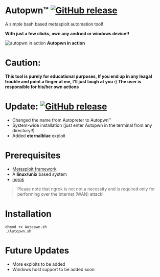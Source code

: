 # Autopwn™ [![GitHub release](https://img.shields.io/badge/Built--With-<3-green.svg?style=flat-square?&colorA=e76b36&?&colorB=d55b33)]()
A simple bash based metasploit automation tool!

**With just a few clicks, own any android or windows device!!**

![autopwn in action](https://raw.githubusercontent.com/rpranshu/Autopwn/master/AutoPwn.png)
**Autopwn in action**

# Caution:
**This tool is purely for educational purposes, If you end up in any leagal trouble and point a finger at me, I'll just laugh at you :)**
**The user is responsible for his/her own actions**
# Update:  [![GitHub release](https://img.shields.io/badge/Release-v2-green.svg?&colorA=024a70&?&colorB=0779b5)]()
- Changed the name from Autopreter to Autopwn™
- System-wide installation (just enter Autopwn in the terminal from any directory!!)
- Added **eternalblue** exploit
# Prerequisites
- [Metasploit framework](https://metasploit.help.rapid7.com/docs/installing-the-metasploit-framework)
- A **linux/unix** based system
- [ngrok](https://ngrok.com/) <br>
> Please note that ngrok is not not a necessity and is required only for performing over the internet (WAN) attack!
# Installation
```
chmod +x Autopwn.sh
./Autopwn.sh
```
# Future Updates
- More exploits to be added
- Windows host support to be added soon
